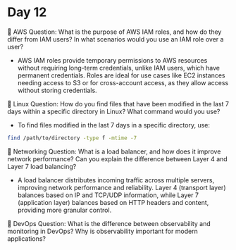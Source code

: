 # Day 12

🔸 AWS Question:
What is the purpose of AWS IAM roles, and how do they differ from IAM users? In what scenarios would you use an IAM role over a user?
- AWS IAM roles provide temporary permissions to AWS resources without requiring long-term credentials, unlike IAM users, which have permanent credentials. Roles are ideal for use cases like EC2 instances needing access to S3 or for cross-account access, as they allow access without storing credentials.

🔸 Linux Question:
How do you find files that have been modified in the last 7 days within a specific directory in Linux? What command would you use?
- To find files modified in the last 7 days in a specific directory, use:
```bash
find /path/to/directory -type f -mtime -7
```

🔸 Networking Question:
What is a load balancer, and how does it improve network performance? Can you explain the difference between Layer 4 and Layer 7 load balancing?
- A load balancer distributes incoming traffic across multiple servers, improving network performance and reliability. Layer 4 (transport layer) balances based on IP and TCP/UDP information, while Layer 7 (application layer) balances based on HTTP headers and content, providing more granular control.

🔸 DevOps Question:
What is the difference between observability and monitoring in DevOps? Why is observability important for modern applications?


